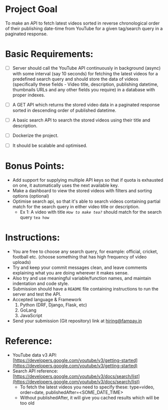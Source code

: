 # Project Goal

To make an API to fetch latest videos sorted in reverse chronological order of their publishing date-time from YouTube for a given tag/search query in a paginated response.

# Basic Requirements:

- [ ] Server should call the YouTube API continuously in background (async) with some interval (say 10 seconds) for fetching the latest videos for a predefined search query and should store the data of videos (specifically these fields - Video title, description, publishing datetime, thumbnails URLs and any other fields you require) in a database with proper indexes.

- [ ] A GET API which returns the stored video data in a paginated response sorted in descending order of published datetime.

- [ ] A basic search API to search the stored videos using their title and description.

- [ ] Dockerize the project.

- [ ] It should be scalable and optimised.


# Bonus Points:

- Add support for supplying multiple API keys so that if quota is exhausted on one, it automatically uses the next available key.
- Make a dashboard to view the stored videos with filters and sorting options (optional)
- Optimise search api, so that it's able to search videos containing partial match for the search query in either video title or description.
  - Ex 1: A video with title _`How to make tea?`_ should match for the search query `tea how`

# Instructions:

- You are free to choose any search query, for example: official, cricket, football etc. (choose something that has high frequency of video uploads)
- Try and keep your commit messages clean, and leave comments explaining what you are doing wherever it makes sense.
- Also try and use meaningful variable/function names, and maintain indentation and code style.
- Submission should have a `README` file containing instructions to run the server and test the API.
- Accepted language & Framework
  1. Python (DRF, Django, Flask, etc)
  2. GoLang
  3. JavaScript
- Send your submission (Git repository) link at hiring@fampay.in

# Reference:

- YouTube data v3 API: [https://developers.google.com/youtube/v3/getting-started](https://developers.google.com/youtube/v3/getting-started)
- Search API reference: [https://developers.google.com/youtube/v3/docs/search/list](https://developers.google.com/youtube/v3/docs/search/list)
  - To fetch the latest videos you need to specify these: type=video, order=date, publishedAfter=<SOME_DATE_TIME>
  - Without publishedAfter, it will give you cached results which will be too old
